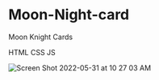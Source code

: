# Moon-Night-card

Moon Knight Cards

HTML CSS JS 

![Screen Shot 2022-05-31 at 10 27 03 AM](https://user-images.githubusercontent.com/79455970/171236165-feab22f6-b661-40ef-8c6a-7d5a1221f415.png)
